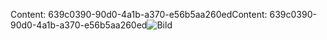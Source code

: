 <span data-ttu-id="b796d-101">Content: 639c0390-90d0-4a1b-a370-e56b5aa260ed</span><span class="sxs-lookup"><span data-stu-id="b796d-101">Content: 639c0390-90d0-4a1b-a370-e56b5aa260ed</span></span>![Bild](c791ff5d-738a-465c-a9e6-0a3418ea9cd5.png)
